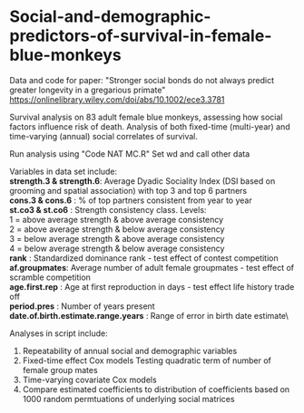 # Social-and-demographic-predictors-of-survival-in-female-blue-monkeys
Data and code for paper: "Stronger social bonds do not always predict greater longevity in a gregarious primate"
https://onlinelibrary.wiley.com/doi/abs/10.1002/ece3.3781

Survival analysis on 83 adult female blue monkeys, assessing how social factors influence risk of death.
Analysis of both fixed-time (multi-year) and time-varying (annual) social correlates of survival.

Run analysis using "Code NAT MC.R"
Set wd  and call other data



Variables in data set include:\
**strength.3 & strength.6**: Average Dyadic Sociality Index (DSI based on grooming and spatial association) with top 3 and top 6 partners\
**cons.3 & cons.6** : % of top partners consistent from year to year\
**st.co3 & st.co6** : Strength consistency class. Levels:\
  1 = above average strength & above average consistency\
  2 = above average strength & below average consistency\
  3 = below average strength & above average consistency\
  4 = below average strength & below average consistency\
 **rank** : Standardized dominance rank - test effect of contest competition\
 **af.groupmates**: Average number of adult female groupmates - test effect of scramble competition\
 **age.first.rep** : Age at first reproduction in days - test effect life history trade off\
 **period.pres** : Number of years present\
 **date.of.birth.estimate.range.years** : Range of error in birth date estimate\
 
 Analyses in script include:
 1. Repeatability of annual social and demographic variables
 2. Fixed-time effect Cox models
    Testing quadratic term of number of female group mates
 3. Time-varying covariate Cox models
 4. Compare estimated coefficients to distribution of coefficients based on 1000 random permtuations of underlying social matrices
